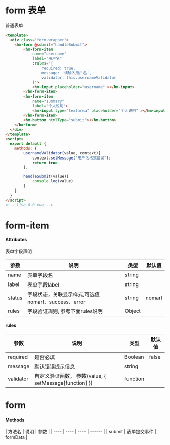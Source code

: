 # form 表单

普通表单

```html
<template>
  <div class="form-wrapper">
    <hm-form @submit="handleSubmit">
    	<hm-form-item 
    		name="username"
    		label="用户名"
    		:rules="{
	    		required: true,
	    		message: '请输入用户名',
	    		validator: this.usernameValidator
    		}">
    		<hm-input placeholder="username" ></hm-input>
    	</hm-form-item>
    	<hm-form-item 
    		name="summary"
    		label="个人说明">
    		<hm-input type="textarea" placeholder="个人说明" ></hm-input>
    	</hm-form-item>
    	<hm-button htmlType="submit"></hm-button>
    </hm-form>
  </div>
</template>
<script>
  export default {
  	methods: {
  		usernameValidator(value, context){
  			context.setMessage("用户名格式错误");
  			return true
  		},

  		handleSubmit(value){
  			console.log(value)
  		}
  	}
  }
</script>
<!-- live-0-0.vue -->
```

# form-item

#### Attributes

表单字段声明

| 参数 | 说明 | 类型 | 默认值 |
| ---- | ---- | ---- | ------ |
| name | 表单字段名 | string |  |
| label | 表单字段label | string |  |
| status | 字段状态，关联显示样式,可选值 nomarl、success、error | string | nomarl |
| rules | 字段验证规则, 参考下面rules说明 | Object |  |


#### rules

| 参数 | 说明 | 类型 | 默认值 |
| ---- | ---- | ---- | ------ |
| required | 是否必填 | Boolean | false |
| message | 默认错误提示信息 | string |  |
| validator | 自定义验证函数， 参数(value, { setMessage[function] }) | function |  |

# form

#### Methods

| 方法名 | 说明 | 参数 |
| ---- | ---- | ---- | ------ |
| submit | 表单提交事件 | formData |
